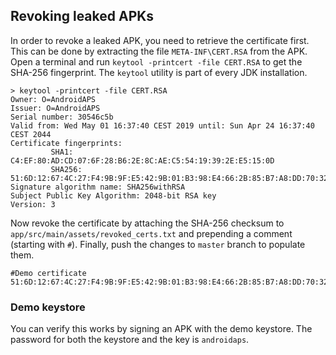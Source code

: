 ## Revoking leaked APKs
In order to revoke a leaked APK, you need to retrieve the certificate first. This can be done by extracting the file ``META-INF\CERT.RSA`` from the APK. Open a terminal and run ``keytool -printcert -file CERT.RSA`` to get the SHA-256 fingerprint. The ``keytool`` utility is part of every JDK installation.
```
> keytool -printcert -file CERT.RSA
Owner: O=AndroidAPS
Issuer: O=AndroidAPS
Serial number: 30546c5b
Valid from: Wed May 01 16:37:40 CEST 2019 until: Sun Apr 24 16:37:40 CEST 2044
Certificate fingerprints:
         SHA1: C4:EF:80:AD:CD:07:6F:28:B6:2E:8C:AE:C5:54:19:39:2E:E5:15:0D
         SHA256: 51:6D:12:67:4C:27:F4:9B:9F:E5:42:9B:01:B3:98:E4:66:2B:85:B7:A8:DD:70:32:B7:6A:D7:97:9A:0D:97:10
Signature algorithm name: SHA256withRSA
Subject Public Key Algorithm: 2048-bit RSA key
Version: 3
```
Now revoke the certificate by attaching the SHA-256 checksum to ``app/src/main/assets/revoked_certs.txt`` and prepending a comment (starting with ``#``). Finally, push the changes to ``master`` branch to populate them.
```
#Demo certificate
51:6D:12:67:4C:27:F4:9B:9F:E5:42:9B:01:B3:98:E4:66:2B:85:B7:A8:DD:70:32:B7:6A:D7:97:9A:0D:97:10
````
### Demo keystore
You can verify this works by signing an APK with the demo keystore. The  password for both the keystore and the key is ``androidaps``.